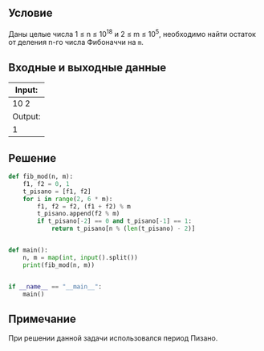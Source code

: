 ## Условие
Даны целые числа 1 ≤ n ≤ 10<sup>18</sup> и 2 ≤ m ≤ 10<sup>5</sup>, необходимо найти остаток от деления n-го числа Фибоначчи на `m`.  
## Входные и выходные данные
| Input:|
|---|
|10 2|
|Output:|
| 1 |

## Решение
```python
def fib_mod(n, m):
    f1, f2 = 0, 1
    t_pisano = [f1, f2] 
    for i in range(2, 6 * m):
        f1, f2 = f2, (f1 + f2) % m
        t_pisano.append(f2 % m)
        if t_pisano[-2] == 0 and t_pisano[-1] == 1:
            return t_pisano[n % (len(t_pisano) - 2)]


def main():
    n, m = map(int, input().split())
    print(fib_mod(n, m))


if __name__ == "__main__":
    main()
```
## Примечание
При решении данной задачи использовался период Пизано.